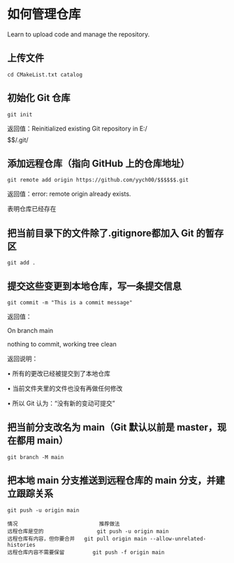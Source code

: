 # 如何管理仓库
Learn to upload code and manage the repository.

## 上传文件
    cd CMakeList.txt catalog

## 初始化 Git 仓库
    git init
返回值：Reinitialized existing Git repository in E:/$$$$$$/.git/
  
## 添加远程仓库（指向 GitHub 上的仓库地址）
    git remote add origin https://github.com/yych00/$$$$$$.git
返回值：error: remote origin already exists. 

表明仓库已经存在

## 把当前目录下的文件除了.gitignore都加入 Git 的暂存区
    git add .

## 提交这些变更到本地仓库，写一条提交信息
    git commit -m "This is a commit message"
返回值：

On branch main

nothing to commit, working tree clean

返回说明：

•  所有的更改已经被提交到了本地仓库

•  当前文件夹里的文件也没有再做任何修改

•  所以 Git 认为：“没有新的变动可提交”

## 把当前分支改名为 main（Git 默认以前是 master，现在都用 main）
    git branch -M main

## 把本地 main 分支推送到远程仓库的 main 分支，并建立跟踪关系
    git push -u origin main

    情况	                        推荐做法
    远程仓库是空的	                git push -u origin main
    远程仓库有内容，但你要合并	git pull origin main --allow-unrelated-histories
    远程仓库内容不需要保留	        git push -f origin main



